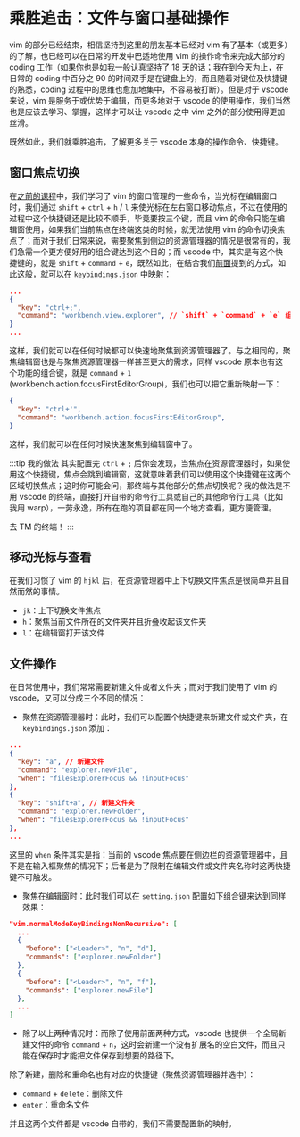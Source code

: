 # 乘胜追击：文件与窗口基础操作

vim 的部分已经结束，相信坚持到这里的朋友基本已经对 vim 有了基本（或更多）的了解，也已经可以在日常的开发中巴适地使用 vim 的操作命令来完成大部分的 coding 工作（如果你也是如我一般认真坚持了 18 天的话；我在到今天为止，在日常的 coding 中百分之 90 的时间双手是在键盘上的，而且随着对键位及快捷键的熟悉，coding 过程中的思维也愈加地集中，不容易被打断）。但是对于 vscode 来说，vim 是服务于或优势于编辑，而更多地对于 vscode 的使用操作，我们当然也是应该去学习、掌握，这样才可以让 vscode 之中 vim 之外的部分使用得更加丝滑。

既然如此，我们就乘胜追击，了解更多关于 vscode 本身的操作命令、快捷键。

## 窗口焦点切换

在[之前的课程](../vim/day-15.md)中，我们学习了 vim 的窗口管理的一些命令，当光标在编辑窗口时，我们通过 `shift` + `ctrl` + `h` / `l` 来使光标在左右窗口移动焦点，不过在使用的过程中这个快捷键还是比较不顺手，毕竟要按三个键，而且 vim 的命令只能在编辑窗使用，如果我们当前焦点在终端这类的时候，就无法使用 vim 的命令切换焦点了；而对于我们日常来说，需要聚焦到侧边的资源管理器的情况是很常有的，我们急需一个更方便好用的组合键达到这个目的；而 vscode 中，其实是有这个快捷键的，就是 `shift` + `command` + `e`，既然如此，在结合我们[前面](../vim/day-18.md)提到的方式，如此这般，就可以在 `keybindings.json` 中映射：

```json
...
{
  "key": "ctrl+;",
  "command": "workbench.view.explorer", // `shift` + `command` + `e` 组合键对应的 命令ID（Command ID）
}
...
```

这样，我们就可以在任何时候都可以快速地聚焦到资源管理器了。与之相同的，聚焦编辑窗也是与聚焦资源管理器一样甚至更大的需求，同样 vscode 原本也有这个功能的组合键，就是 `command` + `1` (workbench.action.focusFirstEditorGroup)，我们也可以把它重新映射一下：

```json
{
  "key": "ctrl+'",
  "command": "workbench.action.focusFirstEditorGroup",
}
```

这样，我们就可以在任何时候快速聚焦到编辑窗中了。

:::tip 我的做法
其实配置完 `ctrl` + `;` 后你会发现，当焦点在资源管理器时，如果使用这个快捷键，焦点会跳到编辑窗，这就意味着我们可以使用这个快捷键在这两个区域切换焦点；这时你可能会问，那终端与其他部分的焦点切换呢？我的做法是不用 vscode 的终端，直接打开自带的命令行工具或自己的其他命令行工具（比如我用 warp），一劳永逸，所有在跑的项目都在同一个地方查看，更方便管理。

去 TM 的终端！
:::

## 移动光标与查看

在我们习惯了 vim 的 `hjkl` 后，在资源管理器中上下切换文件焦点是很简单并且自然而然的事情。

- `jk`：上下切换文件焦点
- `h`：聚焦当前文件所在的文件夹并且折叠收起该文件夹
- `l`：在编辑窗打开该文件

## 文件操作

在日常使用中，我们常常需要新建文件或者文件夹；而对于我们使用了 vim 的 vscode，又可以分成三个不同的情况：

- 聚焦在资源管理器时：此时，我们可以配置个快捷键来新建文件或文件夹，在 `keybindings.json` 添加：

```json
...
{
  "key": "a", // 新建文件
  "command": "explorer.newFile",
  "when": "filesExplorerFocus && !inputFocus"
},
{
  "key": "shift+a", // 新建文件夹
  "command": "explorer.newFolder",
  "when": "filesExplorerFocus && !inputFocus"
},
...
```

这里的 `when` 条件其实是指：当前的 vscode 焦点要在侧边栏的资源管理器中，且不是在输入框聚焦的情况下；后者是为了限制在编辑文件或文件夹名称时这两快捷键不可触发。

- 聚焦在编辑窗时：此时我们可以在 `setting.json` 配置如下组合键来达到同样效果：

```json
"vim.normalModeKeyBindingsNonRecursive": [
  ...
  {
    "before": ["<Leader>", "n", "d"],
    "commands": ["explorer.newFolder"]
  },
  {
    "before": ["<Leader>", "n", "f"],
    "commands": ["explorer.newFile"]
  },
  ...
]
```

- 除了以上两种情况时：而除了使用前面两种方式，vscode 也提供一个全局新建文件的命令 `command` + `n`，这时会新建一个没有扩展名的空白文件，而且只能在保存时才能把文件保存到想要的路径下。

除了新建，删除和重命名也有对应的快捷键（聚焦资源管理器并选中）：

- `command` + `delete`：删除文件
- `enter`：重命名文件

并且这两个文件都是 vscode 自带的，我们不需要配置新的映射。